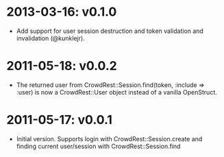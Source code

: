 # 2013-03-16: v0.1.0

* Add support for user session destruction and token validation and
  invalidation (@kunklejr).

# 2011-05-18: v0.0.2

* The returned user from CrowdRest::Session.find(token, :include => :user) is
  now a CrowdRest::User object instead of a vanilla OpenStruct.

# 2011-05-17: v0.0.1

* Initial version. Supports login with CrowdRest::Session.create and finding
  current user/session with CrowdRest::Session.find
